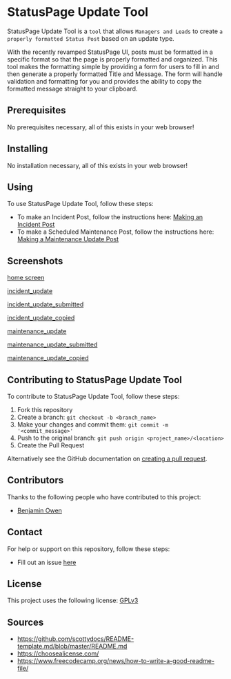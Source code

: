 # StatusPage Update Tool

StatusPage Update Tool is a `tool` that allows `Managers and Leads` to create `a properly formatted Status Post` based on an update type.

With the recently revamped StatusPage UI, posts must be formatted in a specific format so that the page is properly formatted and organized. This tool makes the formatting simple by providing a form for users to fill in and then generate a properly formatted Title and Message. The form will handle validation and formatting for you and provides the ability to copy the formatted message straight to your clipboard.

## Prerequisites

No prerequisites necessary, all of this exists in your web browser!

## Installing

No installation necessary, all of this exists in your web browser!

## Using

To use StatusPage Update Tool, follow these steps:

- To make an Incident Post, follow the instructions here: [Making an Incident Post](https://github.com/benowe1717/qualys-statuspage-update-tool/blob/main/docs/incident_post.md)
- To make a Scheduled Maintenance Post, follow the instructions here: [Making a Maintenance Update Post](https://github.com/benowe1717/qualys-statuspage-update-tool/blob/main/docs/maintenance_post.md)

## Screenshots

[home screen](https://github.com/benowe1717/qualys-statuspage-update-tool/tree/main/docs/home.png?raw=true)

[incident_update]()

[incident_update_submitted]()

[incident_update_copied]()

[maintenance_update]()

[maintenance_update_submitted]()

[maintenance_update_copied]()

## Contributing to StatusPage Update Tool

To contribute to StatusPage Update Tool, follow these steps:

1. Fork this repository
2. Create a branch: `git checkout -b <branch_name>`
3. Make your changes and commit them: `git commit -m '<commit_message>'`
4. Push to the original branch: `git push origin <project_name>/<location>`
5. Create the Pull Request

Alternatively see the GitHub documentation on [creating a pull request](https://help.github.com/en/github/collaborating-with-issues-and-pull-requests/creating-a-pull-request).

## Contributors

Thanks to the following people who have contributed to this project:

- [Benjamin Owen](https://github.com/benowe1717)

## Contact

For help or support on this repository, follow these steps:

- Fill out an issue [here](https://github.com/benowe1717/qualys-statuspage-update-tool/issues)

## License

This project uses the following license: [GPLv3](https://choosealicense.com/licenses/gpl-3.0/)

## Sources

- https://github.com/scottydocs/README-template.md/blob/master/README.md
- https://choosealicense.com/
- https://www.freecodecamp.org/news/how-to-write-a-good-readme-file/
